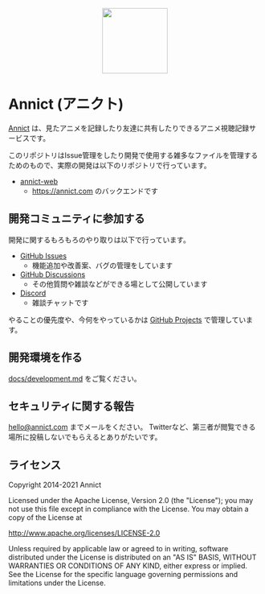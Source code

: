 <p align="center"><a href="https://annict.jp" target="_blank" rel="noopener"><img src="https://user-images.githubusercontent.com/56767/56467671-fdd6ea80-645c-11e9-9056-a5d3fd5739e6.png" width="130" /></a></p>

# Annict (アニクト)

[Annict](https://annict.jp) は、見たアニメを記録したり友達に共有したりできるアニメ視聴記録サービスです。

このリポジトリはIssue管理をしたり開発で使用する雑多なファイルを管理するためのもので、実際の開発は以下のリポジトリで行っています。

- [annict-web](https://github.com/kiraka/annict-web)
  - https://annict.com のバックエンドです

## 開発コミュニティに参加する

開発に関するもろもろのやり取りは以下で行っています。

- [GitHub Issues](https://github.com/kiraka/annict/issues)
  - 機能追加や改善案、バグの管理をしています
- [GitHub Discussions](https://github.com/kiraka/annict/discussions)
  - その他質問や雑談などができる場として公開しています
- [Discord](https://discord.gg/PVJRUKP)
  - 雑談チャットです

やることの優先度や、今何をやっているかは [GitHub Projects](https://github.com/orgs/kiraka/projects/7) で管理しています。

## 開発環境を作る

[docs/development.md](docs/development.md) をご覧ください。

## セキュリティに関する報告

hello@annict.com までメールをください。
Twitterなど、第三者が閲覧できる場所に投稿しないでもらえるとありがたいです。

## ライセンス

Copyright 2014-2021 Annict

Licensed under the Apache License, Version 2.0 (the "License");
you may not use this file except in compliance with the License.
You may obtain a copy of the License at

http://www.apache.org/licenses/LICENSE-2.0

Unless required by applicable law or agreed to in writing, software
distributed under the License is distributed on an "AS IS" BASIS,
WITHOUT WARRANTIES OR CONDITIONS OF ANY KIND, either express or implied.
See the License for the specific language governing permissions and
limitations under the License.

